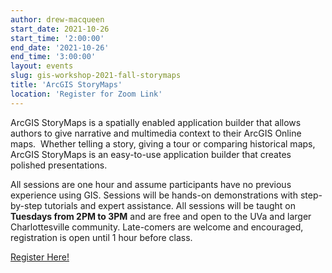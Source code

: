```yaml
---
author: drew-macqueen
start_date: 2021-10-26
start_time: '2:00:00'
end_date: '2021-10-26'
end_time: '3:00:00'
layout: events
slug: gis-workshop-2021-fall-storymaps
title: 'ArcGIS StoryMaps'
location: 'Register for Zoom Link'
---
```


ArcGIS StoryMaps is a spatially enabled application builder that allows authors to give narrative and multimedia context to their ArcGIS Online maps.  Whether telling a story, giving a tour or comparing historical maps, ArcGIS StoryMaps is an easy-to-use application builder that creates polished presentations.

All sessions are one hour and assume participants have no previous experience using GIS.  Sessions will be hands-on demonstrations with step-by-step tutorials and expert assistance.  All sessions will be taught on **Tuesdays from 2PM to 3PM** and are free and open to the UVa and larger Charlottesville community. Late-comers are welcome and encouraged, registration is open until 1 hour before class.

[Register Here!](https://cal.lib.virginia.edu/calendar/events/Fall2021GISWorkshop8)

